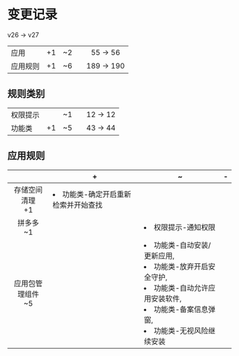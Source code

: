 # 变更记录

v26 -> v27

||||||
|-|:-:|:-:|:-:|:-:|
|应用|+1|~2||55 -> 56|
|应用规则|+1|~6||189 -> 190|

## 规则类别

||||||
|-|:-:|:-:|:-:|:-:|
|权限提示||~1||12 -> 12|
|功能类|+1|~5||43 -> 44|

## 应用规则

||+|~|-|
|:-:|-|-|-|
|存储空间清理<br>+1|<li>功能类-确定开启重新检索并开始查找|||
|拼多多<br>~1||<li>权限提示-通知权限||
|应用包管理组件<br>~5||<li>功能类-自动安装/更新应用,<li>功能类-放弃开启安全守护,<li>功能类-自动允许应用安装软件,<li>功能类-备案信息弹窗,<li>功能类-无视风险继续安装||
